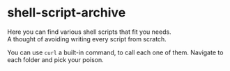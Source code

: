 # shell-script-archive

Here you can find various shell scripts that fit you needs.  
A thought of avoiding writing every script from scratch.  

You can use `curl` a built-in command, to call each one of them.
Navigate to each folder and pick your poison.
